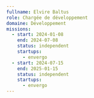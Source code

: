 ```yaml
---
fullname: Elvire Baltus
role: Chargée de développement
domaine: Développement
missions:
  - start: 2024-01-08
    end: 2024-07-08
    status: independent
    startups:
      - envergo
  - start: 2024-07-15
    end: 2025-01-15
    status: independent
    startups:
      - envergo
---
```

